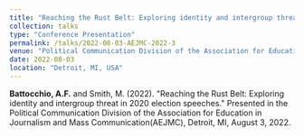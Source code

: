 ```yaml
---
title: "Reaching the Rust Belt: Exploring identity and intergroup threat in 2020 election speeches"
collection: talks
type: "Conference Presentation"
permalink: /talks/2022-08-03-AEJMC-2022-3
venue: "Political Communication Division of the Association for Education in Journalism and Mass Communication(AEJMC)"
date: 2022-08-03
location: "Detroit, MI, USA"
---
```


<b>Battocchio, A.F.</b> and Smith, M. (2022). &quot;Reaching the Rust Belt: Exploring identity and intergroup threat in 2020 election speeches.&quot; Presented in the Political Communication Division of the Association for Education in Journalism and Mass Communication(AEJMC), Detroit, MI, August 3, 2022.
